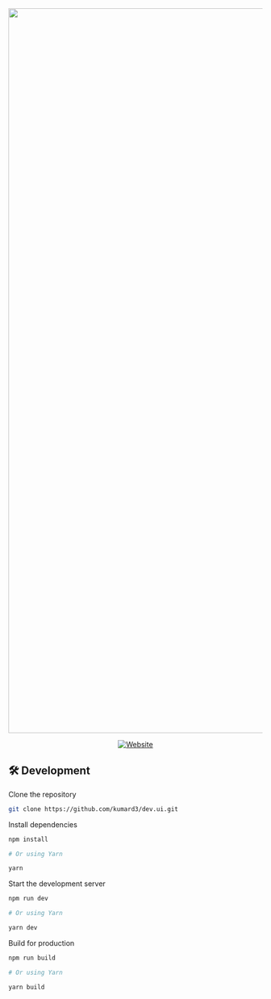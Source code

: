 
<div align="center">

<a target="_blank" href="https://dev-ui.vercel.app">
   <img width="1437" alt="Website" src="https://user-images.githubusercontent.com/62591080/158015344-c5a65490-f618-4ee5-9642-52f29e488c1a.png">
</a>

[![Website](https://img.shields.io/badge/%20%F0%9F%8F%A1%20website-0072ff.svg?longCache=true&style=for-the-badge)](https://dev-ui.vercel.app)
<!-- [![License](https://img.shields.io/badge/-mit-red.svg?longCache=true&style=for-the-badge)](https://github.com/tdemapp/website/blob/master/LICENSE) -->
<!-- [![Website](https://img.shields.io/badge/Deploy-brightgreen.svg?logo=vercel&longCache=true&style=for-the-badge)](https://vercel.com/import/project?template=https://github.com/nurodev/nuro.dev) -->

</div>

## 🛠 Development

Clone the repository

```zsh
git clone https://github.com/kumard3/dev.ui.git
```

Install dependencies

```zsh
npm install

# Or using Yarn

yarn
```

Start the development server

```zsh
npm run dev

# Or using Yarn

yarn dev
```

Build for production

```zsh
npm run build

# Or using Yarn

yarn build
```
